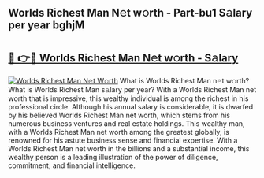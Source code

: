 ## Worlds Richest Man N𝚎t w𝚘rth - Part-bu1 S𝚊lary per year bghjM

# <h2><a href="http://gc3rdfm.nevu.top/?p=Worlds+Richest+Man">🔗 👉🔴 Worlds Richest Man N𝚎t w𝚘rth - S𝚊lary</a></h2>

[![Worlds Richest Man N𝚎t W𝚘rth](https://i.imgur.com/Oavwk0R.jpeg)](http://gc3rdfm.nevu.top/?p=Worlds+Richest+Man)
What is Worlds Richest Man n𝚎t w𝚘rth? What is Worlds Richest Man s𝚊lary per year?
With a Worlds Richest Man net worth that is impressive, this wealthy individual is among the richest in his professional circle. Although his annual salary is considerable, it is dwarfed by his believed Worlds Richest Man net worth, which stems from his numerous business ventures and real estate holdings. This wealthy man, with a Worlds Richest Man net worth among the greatest globally, is renowned for his astute business sense and financial expertise. With a Worlds Richest Man net worth in the billions and a substantial income, this wealthy person is a leading illustration of the power of diligence, commitment, and financial intelligence.
